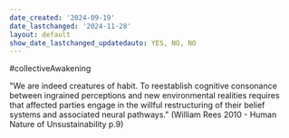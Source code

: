 ```yaml
---
date_created: '2024-09-19'
date_lastchanged: '2024-11-28'
layout: default
show_date_lastchanged_updatedauto: YES, NO, NO
---
```

#collectiveAwakening


"We are indeed  creatures of habit. To reestablish cognitive consonance  between ingrained perceptions and new environmental realities requires that affected parties engage in the  willful restructuring of their belief systems and associated  neural pathways." (William Rees 2010 - Human Nature of Unsustainability p.9)